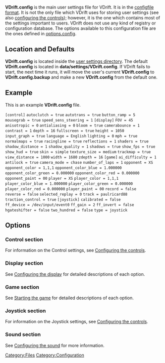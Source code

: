 **VDrift.config** is the main user settings file for VDrift. It is in the [configfile format](Config_file_format "wikilink"). It is not the only file which VDrift uses for storing user settings (see also [configuring the controls](configuring_the_controls "wikilink")); however, it is the one which contains most of the settings important to users. VDrift does not use any kind of registry or configuration database. The options available to this configuration file are the ones defined in [options.config](Options_config "wikilink").

Location and Defaults
---------------------

**VDrift.config** is located inside the [user settings directory](user_settings_directory "wikilink"). The default **VDrift.config** is located in **data/settings/VDrift.config**. If VDrift fails to start, the next time it runs, it will move the user's current **VDrift.config** to **VDrift.config.backup** and make a new **VDrift.config** from the default one.

Example
-------

This is an example **VDrift.config** file.

`[control]`
`autoclutch = true`
`autotrans = true`
`button_ramp = 5`
`mousegrab = true`
`speed_sens_steering = 1`
`[display]`
`FOV = 45`
`anisotropic = 0`
`antialiasing = 0`
`bloom = true`
`camerabounce = 1`
`contrast = 1`
`depth = 16`
`fullscreen = true`
`height = 1050`
`input_graph = true`
`language = English`
`lighting = 0`
`mph = true`
`normalmaps = true`
`racingline = true`
`reflections = 1`
`shaders = true`
`shadow_distance = 1`
`shadow_quality = 1`
`shadows = true`
`show_fps = true`
`show_hud = true`
`skin = simple`
`texture_size = medium`
`trackmap = true`
`view_distance = 1000`
`width = 1680`
`zdepth = 16`
`[game]`
`ai_difficulty = 1`
`antilock = true`
`camera_mode = chase`
`number_of_laps = 1`
`opponent = XS`
`opponent_color = 1,1,1`
`opponent_color_blue = 1.000000`
`opponent_color_green = 0.000000`
`opponent_color_red = 0.000000`
`opponent_paint = 00`
`player = XS`
`player_color = 1,1,1`
`player_color_blue = 1.000000`
`player_color_green = 0.000000`
`player_color_red = 0.000000`
`player_paint = 00`
`record = false`
`reverse = false`
`selected_replay = 0`
`track = paulricard88`
`traction_control = true`
`[joystick]`
`calibrated = false`
`ff_device = /dev/input/event0`
`ff_gain = 2`
`ff_invert = false`
`hgateshifter = false`
`two_hundred = false`
`type = joystick`

Options
-------

### Control section

For information on the Control settings, see [Configuring the controls](Configuring_the_controls "wikilink").

### Display section

See [Configuring the display](Configuring_the_display "wikilink") for detailed descriptions of each option.

### Game section

See [Starting the game](Starting_the_game "wikilink") for detailed descriptions of each option.

### Joystick section

For information on the Joystick settings, see [Configuring the controls](Configuring_the_controls "wikilink").

### Sound section

See [Configuring the sound](Configuring_the_sound "wikilink") for more information.

<Category:Files> <Category:Configuration>
